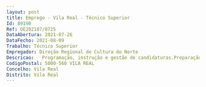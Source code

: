 ```yaml
--- 
layout: post
title: Emprego - Vila Real - Técnico Superior
Id: 89190
Ref: OE202107/0725
DataAbertura: 2021-07-26
DataFecho: 2021-08-09
Trabalho: Técnico Superior
Empregador: Direção Regional de Cultura do Norte
Descricao:   Programação, instrução e gestão de candidaturas.Preparação e submissão das candidaturas, acompanhamento da sua execução e gestão da informação com as entidades envolvidas, incluindo reprogramações, pedidos de pagamentos e acompanhamento de auditorias externas.   Gestão de procedimentos de contratação de empreitadas e aquisição de bens e serviços.Participar na definição de metodologias e processos no âmbito da tramitação dos procedimentos de contratação e gestão dos contratos.Apoio técnico à elaboração das peças escritas dos procedimentos  integrar júris  apoio técnico aos procedimentos de contratação nos portais eletrónicos de contratação pública.Participar na organização e implementação de processos de auditoria interna sobre os procedimentos de contratação e gestão dos contratos.Gerir e acompanhar a execução dos contratos.  Apoio à Direção.Apoiar a Direção na prossecução das competências atribuídas à Direção de Serviços de Bens Culturais, nomeadamente  Instrução dos processos de classificação e fixação de zonas especiais de proteção de bens imóveis  Planeamento e emissão de parecer sobre ações de salvaguarda e valorização do património arquitetónico e arqueológico  Monitorização do estado de conservação dos monumentos e sítios arqueológicos e proposta de iniciativas para a sua defesa e investigação  Conceção e desenvolvimento de ações de sensibilização e divulgação de boas práticas para a valorização do património cultural arquitetónico e arqueológico.
CodigoPostal: 5000-560 VILA REAL
Concelho: Vila Real
Distrito: Vila Real
--- 
```

